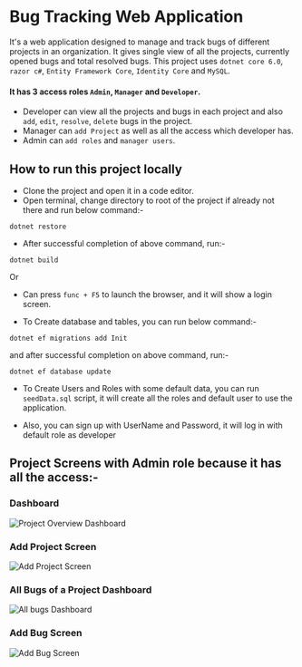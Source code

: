 # Bug Tracking Web Application
It's a web application designed to manage and track bugs of different projects in an organization. It gives single view of all the projects, currently opened bugs and total resolved bugs. This project uses `dotnet core 6.0`, `razor c#`, `Entity Framework Core`, `Identity Core` and `MySQL`.

#### It has 3 access roles `Admin`, `Manager` and `Developer`. 
- Developer can view all the projects and bugs in each project and also `add`, `edit`, `resolve`, `delete` bugs in the project.
- Manager can `add Project` as well as all the access which developer has.
- Admin can `add roles` and `manager users`.

## How to run this project locally
- Clone the project and open it in a code editor.
- Open terminal, change directory to root of the project if already not there and run below command:-
```
dotnet restore
```
- After successful completion of above command, run:-
```
dotnet build
```
Or
- Can press `func + F5` to launch the browser, and it will show a login screen.

- To Create database and tables, you can run below command:-
```
dotnet ef migrations add Init
```

and after successful completion on above command, run:-

```
dotnet ef database update
```

- To Create Users and Roles with some default data, you can run `seedData.sql` script, it will create all the roles and default user to use the application.

- Also, you can sign up with UserName and Password, it will log in with default role as developer

## Project Screens with Admin role because it has all the access:-
### Dashboard
![Project Overview Dashboard](https://github.com/maurya-deepak/Bug-Tracker/blob/master/ReadmeImages/home-screen.png?token=GHSAT0AAAAAAB5ALC5Y7L2ZWPQF2XWKBF2WY6WVHWA)
### Add Project Screen
![Add Project Screen](https://github.com/maurya-deepak/Bug-Tracker/blob/master/ReadmeImages/add-project-screen.png?token=GHSAT0AAAAAAB5ALC5YSKLGJWVVQJEV34KQY6WVN5A)
### All Bugs of a Project Dashboard
![All bugs Dashboard](https://github.com/maurya-deepak/Bug-Tracker/blob/master/ReadmeImages/all-bugs-screen.png?raw=true)
### Add Bug Screen
![Add Bug Screen](https://github.com/maurya-deepak/Bug-Tracker/blob/master/ReadmeImages/add-bug-screen.png?token=GHSAT0AAAAAAB5ALC5YQ4AKCWO2F4JLUFDQY6WVNIA)
